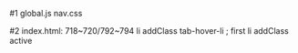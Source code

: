 #1
global.js
nav.css

#2
index.html:
718~720/792~794 li addClass tab-hover-li ;
 first li addClass active
